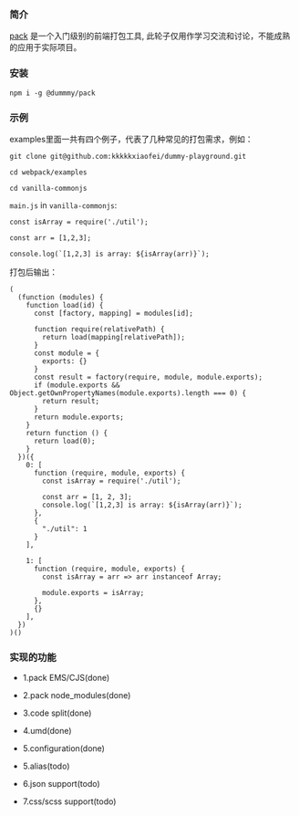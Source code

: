 ### 简介

[pack](http://flypursue.com/notes/Webpack/bundler.html) 是一个入门级别的前端打包工具, 此轮子仅用作学习交流和讨论，不能成熟的应用于实际项目。

### 安装

```
npm i -g @dummmy/pack
```

### 示例

examples里面一共有四个例子，代表了几种常见的打包需求，例如：

```
git clone git@github.com:kkkkkxiaofei/dummy-playground.git

cd webpack/examples

cd vanilla-commonjs

```

`main.js` in `vanilla-commonjs`:


```
const isArray = require('./util');

const arr = [1,2,3];

console.log(`[1,2,3] is array: ${isArray(arr)}`);
```

打包后输出：

```
(
  (function (modules) {
    function load(id) {
      const [factory, mapping] = modules[id];

      function require(relativePath) {
        return load(mapping[relativePath]);
      }
      const module = {
        exports: {}
      }
      const result = factory(require, module, module.exports);
      if (module.exports && Object.getOwnPropertyNames(module.exports).length === 0) {
        return result;
      }
      return module.exports;
    }
    return function () {
      return load(0);
    }
  })({
    0: [
      function (require, module, exports) {
        const isArray = require('./util');

        const arr = [1, 2, 3];
        console.log(`[1,2,3] is array: ${isArray(arr)}`);
      },
      {
        "./util": 1
      }
    ],

    1: [
      function (require, module, exports) {
        const isArray = arr => arr instanceof Array;

        module.exports = isArray;
      },
      {}
    ],
  })
)()

```


### 实现的功能

- 1.pack EMS/CJS(done)

- 2.pack node_modules(done)

- 3.code split(done)

- 4.umd(done)

- 5.configuration(done)

- 5.alias(todo)

- 6.json support(todo)

- 7.css/scss support(todo)